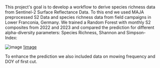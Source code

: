This project's goal is to develop a workflow to derive species richness data from Sentinel-2 Surface Reflectance Data. To this end we used MAJA preprocessed S2 Data and species richness data from field campaigns in Lower Franconia, Germany.
We trained a Random Forest with monthly S2 composites from 2022 and 2023 and compared the prediction for different alpha-diversity parameters: Species Richness, Shannon and Simpson-Index:

![image](https://github.com/Siedrid/Grasslands_BioDiv/assets/137882767/7ab73f63-0a06-4498-88ea-53337e3f7a89)
[!image](https://github.com/Siedrid/Grasslands_BioDiv/blob/master/Graphs/RF-vgl-indices_v1.png?raw=true)

To enhance the prediction we also included data on mowing frequency and DOY of first cut.
